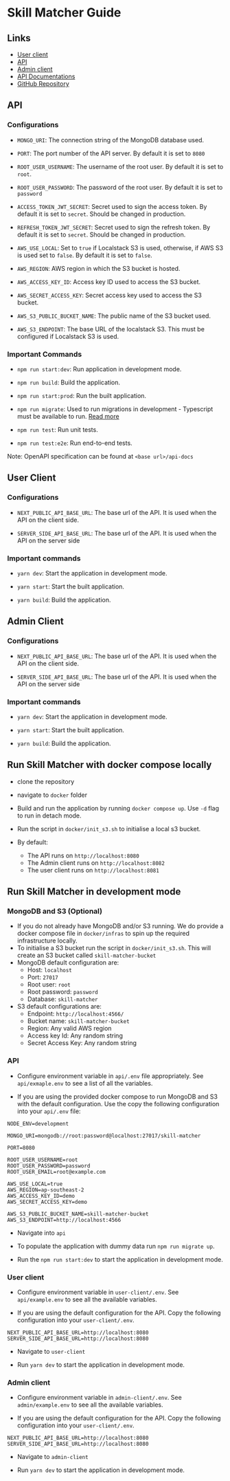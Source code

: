 # Skill Matcher Guide

## Links

- [User client ](https://app.skillmatcher.putdevs.com/)
- [API](https://api.skillmatcher.putdevs.com/)
- [Admin client](https://admin-client-jiy4s.ondigitalocean.app/)
- [API Documentations](https://api.skillmatcher.putdevs.com/api-docs)
- [GitHub Repository](https://github.com/putto11262002/skill-matcher) 
## API

### Configurations

- `MONGO_URI`: The connection string of the MongoDB database used.

- `PORT`: The port number of the API server. By default it is set to `8080`

- `ROOT_USER_USERNAME`: The username of the root user. By default it is set to `root`.

- `ROOT_USER_PASSWORD`: The password of the root user. By default it is set to `password`

- `ACCESS_TOKEN_JWT_SECRET`: Secret used to sign the access token. By default it is set to `secret`. Should be changed in production.

- `REFRESH_TOKEN_JWT_SECRET`: Secret used to sign the refresh token. By default it is set to `secret`. Should be changed in production.

- `AWS_USE_LOCAL`: Set to `true` if Localstack S3 is used, otherwise, if AWS S3 is used set to `false`. By default it is set to `false`.

- `AWS_REGION`: AWS region in which the S3 bucket is hosted.

- `AWS_ACCESS_KEY_ID`: Access key ID used to access the S3 bucket.

- `AWS_SECRET_ACCESS_KEY`: Secret access key used to access the S3 bucket. 

- `AWS_S3_PUBLIC_BUCKET_NAME`: The public name of the S3 bucket used.

- `AWS_S3_ENDPOINT`: The base URL of the localstack S3. This must be configured if Localstack S3 is used. 

### Important Commands

- `npm run start:dev`: Run application in development mode.

- `npm run build`: Build the application.

- `npm run start:prod`:  Run the built application. 

- `npm run migrate`: Used to run migrations in development - Typescript must be available to run. [Read more](https://github.com/mycodeself/mongo-migrate-ts#readme)

- `npm run test`: Run unit tests.

- `npm run test:e2e`: Run end-to-end tests.

Note: OpenAPI specification can be found at `<base url>/api-docs`

## User Client

### Configurations

- `NEXT_PUBLIC_API_BASE_URL`: The base url of the API. It is used when the API on the client side.

- `SERVER_SIDE_API_BASE_URL`: The base url of the API. It is used when the API on the server side


### Important commands

- `yarn dev`: Start the application in development mode.

- `yarn start`: Start the built application. 

- `yarn build`: Build the application. 


## Admin Client

### Configurations

- `NEXT_PUBLIC_API_BASE_URL`: The base url of the API. It is used when the API on the client side.

- `SERVER_SIDE_API_BASE_URL`: The base url of the API. It is used when the API on the server side

### Important commands

- `yarn dev`: Start the application in development mode.

- `yarn start`: Start the built application.

- `yarn build`: Build the application. 

## Run Skill Matcher with docker compose locally

- clone the repository

- navigate to `docker` folder

- Build and run the application by running `docker compose up`. Use `-d` flag to run in detach mode.

- Run the script in `docker/init_s3.sh` to initialise a local s3 bucket.

- By default:
  - The API runs on `http://localhost:8080`
  - The Admin client runs on `http://localhost:8082`
  - The user client runs on `http://localhost:8081`


## Run Skill Matcher in development mode

### MongoDB and S3 (Optional)

- If you do not already have MongoDB and/or S3 running. We do provide a docker compose file in `docker/infras` to spin up the required infrastructure locally. 
- To initialise a S3 bucket run the script in `docker/init_s3.sh`. This will create an S3 bucket called `skill-matcher-bucket`
- MongoDB default configuration are:
  - Host: `localhost`
  - Port: `27017`
  - Root user: `root`
  - Root password: `password`
  - Database: `skill-matcher`
- S3 default configurations are:
  - Endpoint: `http://localhost:4566/`
  - Bucket name: `skill-matcher-bucket`
  - Region: Any valid AWS region 
  - Access key Id: Any random string
  - Secret Access Key: Any random string

### API

- Configure environment variable in `api/.env` file appropriately. See `api/exmaple.env` to see a list of all the variables.

- If you are using the provided docker compose to run MongoDB and S3 with the default configuration. Use the copy the following configuration into your `api/.env` file:

```
NODE_ENV=development

MONGO_URI=mongodb://root:password@localhost:27017/skill-matcher

PORT=8080

ROOT_USER_USERNAME=root
ROOT_USER_PASSWORD=password
ROOT_USER_EMAIL=root@example.com

AWS_USE_LOCAL=true
AWS_REGION=ap-southeast-2
AWS_ACCESS_KEY_ID=demo
AWS_SECRET_ACCESS_KEY=demo

AWS_S3_PUBLIC_BUCKET_NAME=skill-matcher-bucket
AWS_S3_ENDPOINT=http://localhost:4566
```

- Navigate into `api`

- To populate the application with dummy data run `npm run migrate up`.

- Run the `npm run start:dev` to start the application in development mode.


### User client

- Configure environment variable in `user-client/.env`. See `api/example.env` to see all the available variables.

- If you are using the default configuration for the API. Copy the following configuration into your `user-client/.env`.
```
NEXT_PUBLIC_API_BASE_URL=http://localhost:8080
SERVER_SIDE_API_BASE_URL=http://localhost:8080
```

- Navigate to `user-client`

- Run `yarn dev` to start the application in development mode.


### Admin client

- Configure environment variable in `admin-client/.env`. See `admin/example.env` to see all the available variables.

- If you are using the default configuration for the API. Copy the following configuration into your `user-client/.env`.
```
NEXT_PUBLIC_API_BASE_URL=http://localhost:8080
SERVER_SIDE_API_BASE_URL=http://localhost:8080
```

- Navigate to `admin-client`

- Run `yarn dev` to start the application in development mode.







